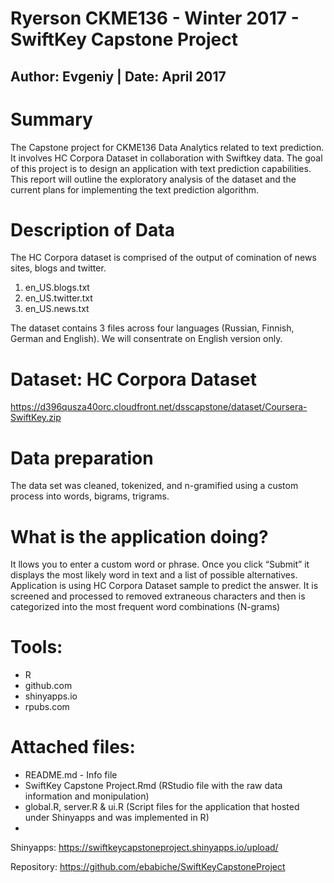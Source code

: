 # Ryerson CKME136 - Winter 2017 - SwiftKey Capstone Project
##            Author: Evgeniy | Date: April 2017

# Summary
The Capstone project for CKME136 Data Analytics related to text prediction. It involves HC Corpora Dataset
in collaboration with Swiftkey data.  The goal of this project is to design an application with text prediction capabilities.  
This report will outline the exploratory analysis of the dataset and the current plans for implementing the text prediction algorithm.

# Description of Data
The HC Corpora dataset is comprised of the output of comination of news sites, blogs and twitter. 
1. en_US.blogs.txt
2. en_US.twitter.txt
3. en_US.news.txt

The dataset contains 3 files across four languages (Russian, Finnish, German and English). We will consentrate on English version only. 

# Dataset: HC Corpora Dataset
https://d396qusza40orc.cloudfront.net/dsscapstone/dataset/Coursera-SwiftKey.zip

# Data preparation
The data set was cleaned, tokenized, and n-gramified using a custom process into words, bigrams, trigrams. 

# What is the application doing?
It llows you to enter a custom word or phrase. 
Once you click “Submit” it displays the most likely word in text and a list of possible alternatives.
Application is using HC Corpora Dataset sample to predict the answer. It is screened and processed to removed extraneous characters and then is categorized into the most frequent word combinations (N-grams)


# Tools:
- R
- github.com
- shinyapps.io
- rpubs.com

# Attached files:
 - README.md - Info file 
 - SwiftKey Capstone Project.Rmd (RStudio file with the raw data information and monipulation)
 - global.R,  server.R & ui.R (Script files for the application that hosted under Shinyapps and was implemented in R)
 - 
 

Shinyapps:
https://swiftkeycapstoneproject.shinyapps.io/upload/

Repository:
https://github.com/ebabiche/SwiftKeyCapstoneProject
